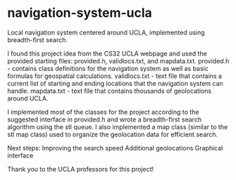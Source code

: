 # navigation-system-ucla
Local navigation system centered around UCLA, implemented using breadth-first search.

I found this project idea from the CS32 UCLA webpage and used the provided starting files: provided.h, validlocs.txt, and mapdata.txt. 
  provided.h - contains class definitions for the navigation system as well as basic formulas for geospatial calculations. 
  validlocs.txt - text file that contains a current list of starting and ending locations that the navigation system can handle.
  mapdata.txt - text file that contains thousands of geolocations around UCLA.

I implemented most of the classes for the project according to the suggested interface in provided.h and wrote a breadth-first search algorithm using the stl queue. I also implemented a map class (similar to the stl map class) used to organize the geolocation data for efficient search. 

Next steps:
  Improving the search speed 
  Additional geolocations 
  Graphical interface
  
Thank you to the UCLA professors for this project!
